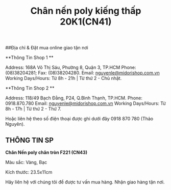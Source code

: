 ﻿---
priority: c
title: Chân nến poly kiếng thấp 20K1(CN41)
layout: ArtistPage
category: artists
path: '/artists/chan-nen-poly-kieng-thap-20K1/'
key: chan-nen-poly-kieng-thap-20K1

meta: Chân nến poly kiếng thấp 20K1(CN41)
keywords: chân nến cổ điển, chân nến poly, Chân nến poly kiếng thấp 20K1(CN41)

location: 
prices: Call
orders: tel:+84918870780
messages: http://m.me/dotrangtricuoi
website: 
YoutubeID: 
bandcamp: 
bandcampLabelTrack: 
facebook: 
mixcloud: 
soundcloud: 
youtube: 
discogs: 
---

##Địa chỉ & Đặt mua online giao tận nơi

**Thông Tin Shop 1 **

Address: 168A Võ Thị Sáu, Phường 8, Quận 3, TP.HCM Phone: (08)38204281; Fax: (08)38204280. Email: nguyenle@midorishop.com.vn Working Days/Hours: Từ 8h - 21h | Từ thứ 2 - Chủ nhật.

**Thông Tin Shop 2 **

Address: 118/49 Bạch Đằng, P24, Q.Bình Thạnh, TP.HCM. Phone: 0918.870.780 Email: nguyenle@midorishop.com.vn Working Days/Hours: Từ 8h - 17h | Từ thứ 2 - Thứ 7.

Hoặc liên hệ theo số điện thoại được ghi dưới đây 0918 870 780 (Thảo Nguyên).

## THÔNG TIN SP

**Chân Nến poly chân tròn F221 (CN43)**

Màu sắc: Vàng, Bạc

Kích thước: 23.5x11cm

Hãy liên hệ với chúng tôi để được tư vấn mua hàng. Nhận giao hàng tận nơi.
